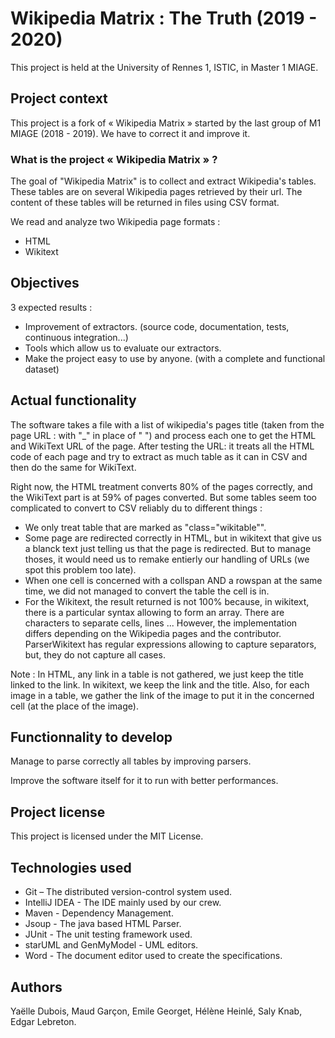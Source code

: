 # Wikipedia Matrix : The Truth (2019 - 2020)

This project is held at the University of Rennes 1, ISTIC, in Master 1 MIAGE.

## Project context

This project is a fork of « Wikipedia Matrix » started by the last group of M1 MIAGE (2018 - 2019). We have to correct it and improve it. 

### What is the project « Wikipedia Matrix » ?

The goal of "Wikipedia Matrix" is to collect and extract Wikipedia's tables. These tables are on several Wikipedia pages retrieved by their url. The content of these tables will be returned in files using CSV format.

We read and analyze two Wikipedia page formats :
* HTML
* Wikitext


## Objectives

3 expected results :
* Improvement of extractors. (source code, documentation, tests, continuous integration...)
* Tools which allow us to evaluate our extractors.
* Make the project easy to use by anyone. (with a complete and functional dataset)


## Actual functionality

The software takes a file with a list of wikipedia's pages title (taken from the page URL : with "\_" in place of " ") and process each  one to get the HTML and WikiText URL of the page.
After testing the URL: it treats all the HTML code of each page and try to extract as much table as it can in CSV and then do the same for WikiText.

Right now, the HTML treatment converts 80% of the pages correctly, and the WikiText part is at 59% of pages converted. But some tables seem too complicated to convert to CSV reliably du to different things :
- We only treat table that are marked as "class="wikitable"".
- Some page are redirected correctly in HTML, but in wikitext that give us a blanck text just telling us that the page is redirected.  But to manage thoses, it would need us to remake entierly our handling of URLs (we spot this problem too late).
- When one cell is concerned with a collspan AND a rowspan at the same time, we did not managed to convert the table the cell is in.
- For the Wikitext, the result returned is not 100% because, in wikitext, there is a particular syntax allowing to form an array. There are characters to separate cells, lines ... However, the implementation differs depending on the Wikipedia pages and the contributor. ParserWikitext has regular expressions allowing to capture separators, but, they do not capture all cases.

Note : In HTML, any link in a table is not gathered, we just keep the title linked to the link. In wikitext, we keep the link and the title. Also, for each image in a table, we gather the link of the image to put it in the concerned cell (at the place of the image).


## Functionnality to develop

Manage to parse correctly all tables by improving parsers.

Improve the software itself for it to run with better performances.


## Project license

This project is licensed under the MIT License.


## Technologies used

* Git – The distributed version-control system used.
* IntelliJ IDEA - The IDE mainly used by our crew.
* Maven - Dependency Management. 
* Jsoup - The java based HTML Parser.
* JUnit - The unit testing framework used.
* starUML and GenMyModel - UML editors. 
* Word - The document editor used to create the specifications. 


## Authors

Yaëlle Dubois, Maud Garçon, Emile Georget, Hélène Heinlé, Saly Knab, Edgar Lebreton.
